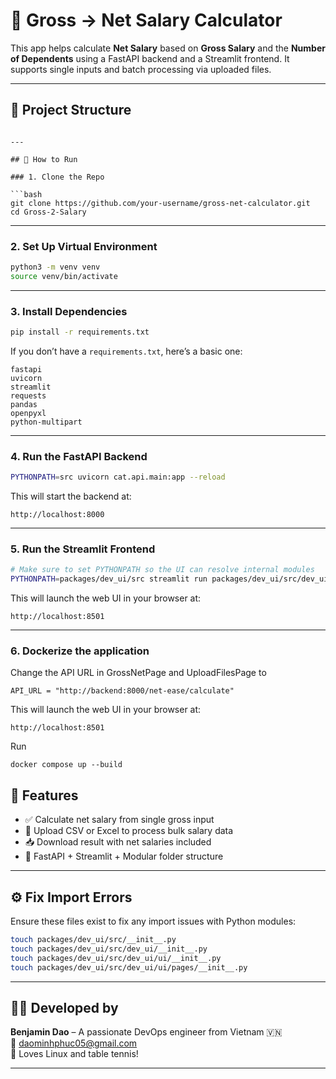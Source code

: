 # 💼 Gross → Net Salary Calculator

This app helps calculate **Net Salary** based on **Gross Salary** and the **Number of Dependents** using a FastAPI backend and a Streamlit frontend. It supports single inputs and batch processing via uploaded files.

---

## 📁 Project Structure

```

---

## 🚀 How to Run

### 1. Clone the Repo

```bash
git clone https://github.com/your-username/gross-net-calculator.git
cd Gross-2-Salary
```

---

### 2. Set Up Virtual Environment

```bash
python3 -m venv venv
source venv/bin/activate
```

---

### 3. Install Dependencies

```bash
pip install -r requirements.txt
```

If you don’t have a `requirements.txt`, here’s a basic one:

```
fastapi
uvicorn
streamlit
requests
pandas
openpyxl
python-multipart
```

---

### 4. Run the FastAPI Backend

```bash
PYTHONPATH=src uvicorn cat.api.main:app --reload
```

This will start the backend at:

```
http://localhost:8000
```



---

### 5. Run the Streamlit Frontend

```bash
# Make sure to set PYTHONPATH so the UI can resolve internal modules
PYTHONPATH=packages/dev_ui/src streamlit run packages/dev_ui/src/dev_ui/ui/pages/Homepage.py
```

This will launch the web UI in your browser at:

```
http://localhost:8501
```

---
### 6. Dockerize the application

Change the API URL in GrossNetPage and UploadFilesPage to 
```
API_URL = "http://backend:8000/net-ease/calculate"
```

This will launch the web UI in your browser at:

```
http://localhost:8501
```

Run
```
docker compose up --build
```


## 🧠 Features

- ✅ Calculate net salary from single gross input
- 📁 Upload CSV or Excel to process bulk salary data
- 📥 Download result with net salaries included
- 🚀 FastAPI + Streamlit + Modular folder structure

---

## ⚙️ Fix Import Errors

Ensure these files exist to fix any import issues with Python modules:

```bash
touch packages/dev_ui/src/__init__.py
touch packages/dev_ui/src/dev_ui/__init__.py
touch packages/dev_ui/src/dev_ui/ui/__init__.py
touch packages/dev_ui/src/dev_ui/ui/pages/__init__.py
```

---

## 👨‍💻 Developed by

**Benjamin Dao** – A passionate DevOps engineer from Vietnam 🇻🇳  
📧 daominhphuc05@gmail.com  
🏓 Loves Linux and table tennis!

---
